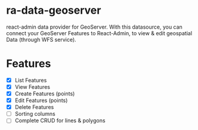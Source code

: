 # ra-data-geoserver

react-admin data provider for GeoServer. With this datasource, you can connect your GeoServer Features to React-Admin, to view & edit geospatial Data (through WFS service).

# Features

-   [x] List Features
-   [x] View Features
-   [x] Create Features (points)
-   [x] Edit Features (points)
-   [x] Delete Features
-   [ ] Sorting columns
-   [ ] Complete CRUD for lines & polygons
